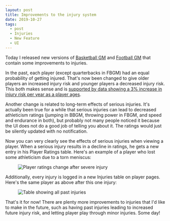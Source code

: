 ```yaml
---
layout: post
title: Improvements to the injury system
date: 2019-10-27
tags:
  - post
  - Injuries
  - New Feature
  - UI
---
```


Today I released new versions of [Basketball GM](https://play.basketball-gm.com/) and [Football GM](https://play.football-gm.com/) that contain some improvements to injuries.

In the past, each player (except quarterbacks in FBGM) had an equal probability of getting injured. That's now been changed to give older players an increased injury risk and younger players a decreased injury risk. This both makes sense and is [supported by data showing a 3% increase in injury risk per year as a player ages](https://www.ncbi.nlm.nih.gov/pubmed/29771139).

<!--more-->

Another change is related to long-term effects of serious injuries. It's actually been true for a while that serious injuries can lead to decreased athleticism ratings (jumping in BBGM, throwing power in FBGM, and speed and endurance in both), but probably not many people noticed it because the UI does not do a good job of telling you about it. The ratings would just be silently updated with no notification.

Now you can very clearly see the effects of serious injuries when viewing a player. When a serious injury results in a decline in ratings, he gets a new entry in his Player Ratings table. Here's an example of a player who lost some athleticism due to a torn meniscus:

<figure class="overflow-hidden"><img alt="Player ratings change after severe injury" src="/files/injuries-1.png"></figure>

Additionally, every injury is logged in a new Injuries table on player pages. Here's the same player as above after this one injury:

<figure><img alt="Table showing all past injuries" src="/files/injuries-2.png" class="img-fluid"></figure>

That's it for now! There are plenty more improvements to injuries that I'd like to make in the future, such as having past injuries leading to increased future injury risk, and letting player play through minor injuries. Some day!
